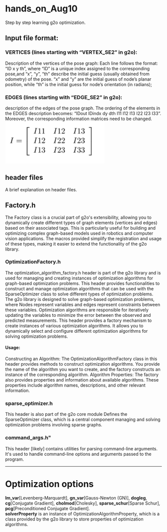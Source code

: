 # hands_on_Aug10
Step by step learning g2o optimization. 
## Input file format:
### VERTICES (lines starting with “VERTEX_SE2” in g2o): 
Description of the vertices of the pose graph: 
Each line follows the format: “ID x y th”, where “ID” is a unique index assigned to the corresponding pose,and “x”, “y”, “th” describe the initial guess (usually obtained from odometry) of the pose. “x” and “y” are the initial guess of node’s planar position, while “th” is the initial guess for node’s orientation (in radians); 
### EDGES (lines starting with “EDGE_SE2” in g2o): 
description of the edges of the pose graph. The ordering of the elements in the EDGES description becomes: “IDout IDindx dy dth I11 I12 I13 I22 I23 I33”. Moreover, the corresponding information matrices need to be changed.  
![Alt text](information_mat.png)
## header files
A brief explanation on header files.  
## Factory.h
The Factory class is a crucial part of g2o's extensibility, allowing you to dynamically create different types of graph elements (vertices and edges) based on their associated tags. 
This is particularly useful for building and optimizing complex graph-based models used in robotics and computer vision applications. 
The macros provided simplify the registration and usage of these types, making it easier to extend the functionality of the g2o library.
### OptimizationFactory.h
The optimization_algorithm_factory.h header is part of the g2o library and is used for managing and creating instances of optimization algorithms for graph-based optimization problems. 
This header provides functionalities to construct and manage optimization algorithms that can be used with the SparseOptimizer class to solve different types of optimization problems.
The g2o library is designed to solve graph-based optimization problems, where 
Nodes represent variables and edges represent constraints between these variables. 
Optimization algorithms are responsible for iteratively updating the variables to minimize the error between the observed and predicted measurements.
This header provides a factory mechanism to create instances of various optimization algorithms. 
It allows you to dynamically select and configure different optimization algorithms for solving optimization problems.
#### Usage:
Constructing an Algorithm: The OptimizationAlgorithmFactory class in this header provides methods to construct optimization algorithms. You provide the name of the algorithm you want to create, and the factory constructs an instance of the corresponding algorithm.
Algorithm Properties: The factory also provides properties and information about available algorithms. These properties include algorithm names, descriptions, and other relevant information.
### sparse_optimizer.h
This header is also part of the g2o core module 
Defines the SparseOptimizer class, which is a central component  managing and solving optimization problems involving sparse graphs.
### command_args.h" 
This header [likely] contains utilities for parsing command-line arguments. It's used to handle command-line options and arguments passed to the program.
***
# Optimization options
**lm_var**[Levenberg-Marquardt], **gn_var**[Gauss-Newton (GN)], **dogleg**, **cg**[Conjugate Gradient], **cholmod**[Cholesky], **sparse_schur**[Sparse Schur], **pcg**[Preconditioned Conjugate Gradient].  
**solverProperty** is an instance of OptimizationAlgorithmProperty, which is a class provided by the g2o library to store properties of optimization algorithms.



